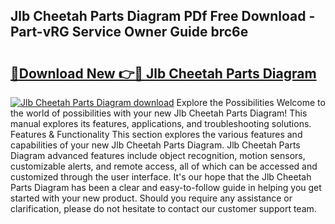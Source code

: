 ## Jlb Cheetah Parts Diagram PDf Free Download - Part-vRG Service Owner Guide brc6e

# <h2><a href="http://dfp0rni.blite.top/?on=Jlb+Cheetah+Parts+Diagram">🔗Download New 👉🔴 Jlb Cheetah Parts Diagram</a></h2>

[![Jlb Cheetah Parts Diagram download](https://i.imgur.com/lujVjoI.png)](http://dfp0rni.blite.top/?on=Jlb+Cheetah+Parts+Diagram)
Explore the Possibilities Welcome to the world of possibilities with your new Jlb Cheetah Parts Diagram! This manual explores its features, applications, and troubleshooting solutions. Features & Functionality This section explores the various features and capabilities of your new Jlb Cheetah Parts Diagram. Jlb Cheetah Parts Diagram advanced features include object recognition, motion sensors, customizable alerts, and remote access, all of which can be accessed and customized through the user interface. It's our hope that the Jlb Cheetah Parts Diagram has been a clear and easy-to-follow guide in helping you get started with your new product. Should you require any assistance or clarification, please do not hesitate to contact our customer support team.
